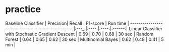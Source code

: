 # practice

Baseline Classifier                                | Precision| Recall | F1-score  | Run time |
-------------------------------------------------  |:---_:|:----:|:----:|:------:|
Linear Classifier with Stochastic Gradient Descent | 0.69 | 0.70 | 0.68 | 30 sec |
Random Forest                                      | 0.64 | 0.65 | 0.62 | 30 sec |
Multinomial Bayes                                  | 0.62 | 0.48 | 0.41 |  5 min |
